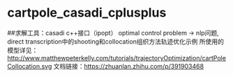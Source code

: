 # cartpole_casadi_cplusplus
##求解工具：casadi c++接口（ipopt）
optimal control problem -> nlp问题, direct transcription中的shooting和collocation组织方法轨迹优化示例 
所使用的模型详见：http://www.matthewpeterkelly.com/tutorials/trajectoryOptimization/cartPoleCollocation.svg 
文档链接：https://zhuanlan.zhihu.com/p/391903468
